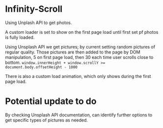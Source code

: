 # Infinity-Scroll
Using Unplash API to get photos.

A custom loader is set to show on the first page load until first set pf photos is fully loaded.

Using Unsplash API we get pictures; by current setting random pictures of regular quality.
Those pictures are then added to the page by DOM manipulation, 5 on first page load, then 30 each time user scrolls close to bottom.
`window.innerHeight + window.scrollY >= document.body.offsetHeight - 1000`

There is also a custom load animation, which only shows during the first page load.

# Potential update to do
By checking Unsplash API documentation, can identify further options to get specific types of pictures as needed.